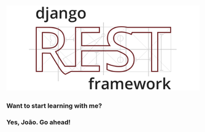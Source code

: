<div width="100%" align="center">
 <img align="center" src="https://raw.githubusercontent.com/joaolessab/Django-REST-Framework/main/media/logo.png" />
</div>

##

### Want to start learning with me?
### Yes, João. Go ahead!
